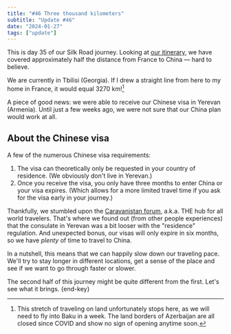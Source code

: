```yaml
---
title: "#46 Three thousand kilometers"
subtitle: "Update #46"
date: "2024-01-27"
tags: ["update"]
---
```


This is day 35 of our Silk Road journey. Looking at [our itinerary](https://eaudepoisson.com/routes-de-la-soie/), we have covered approximately half the distance from France to China — hard to believe.

We are currently in Tbilisi (Georgia). If I drew a straight line from here to my home in France, it would equal 3270&nbsp;km![^1]

A piece of good news: we were able to receive our Chinese visa in Yerevan (Armenia). Until just a few weeks ago, we were not sure that our China plan would work at all.

<aside>

## About the Chinese visa

A few of the numerous Chinese visa requirements:

1. The visa can theoretically only be requested in your country of residence. (We obviously don't live in Yerevan.)
2. Once you receive the visa, you only have three months to enter China or your visa expires. (Which allows for a more limited travel time if you ask for the visa early in your journey.)

</aside>

Thankfully, we stumbled upon the [Caravanistan forum](https://caravanistan.com/forum/), a.k.a. THE hub for all world travelers. That's where we found out (from other people experiences) that the consulate in Yerevan was a bit looser with the "residence" regulation. And unexpected bonus, our visas will only expire in six months, so we have _plenty_ of time to travel to China.

In a nutshell, this means that we can happily slow down our traveling pace. We'll try to stay longer in different locations, get a sense of the place and see if we want to go through faster or slower.

The second half of this journey might be quite different from the first. Let's see what it brings. {end-key}

[^1]: This stretch of traveling on land unfortunately stops here, as we will need to fly into Baku in a week. The land borders of Azerbaijan are all closed since COVID and show no sign of opening anytime soon.
